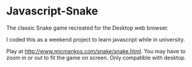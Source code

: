 # Javascript-Snake

The classic Snake game recreated for the Desktop web browser.

I coded this as a weekend project to learn javascript while in university. 

Play at http://www.micmankos.com/snake/snake.html. You may have to zoom in or out to fit the game on screen. Only compatible with desktop. 
